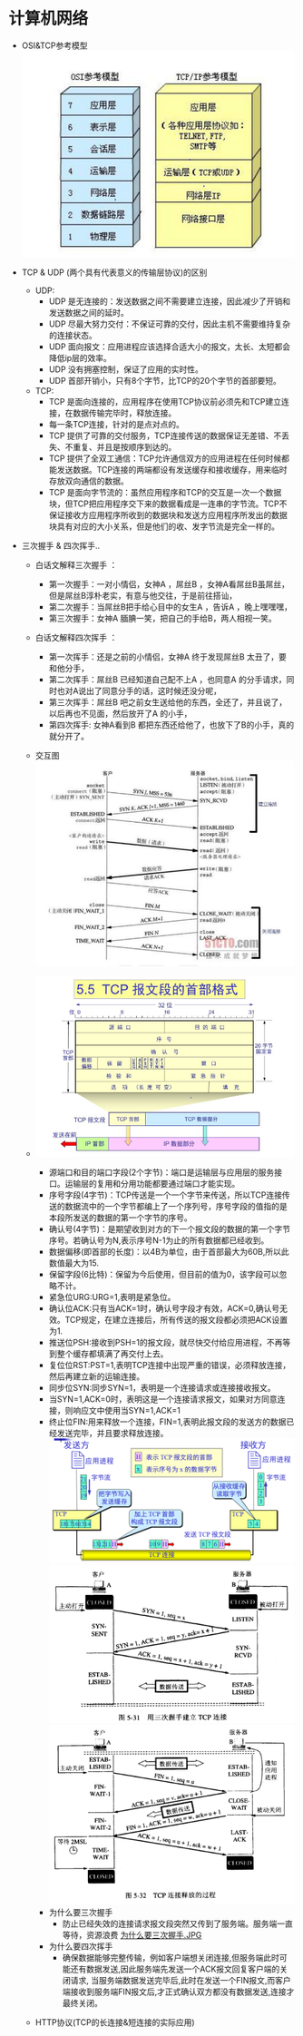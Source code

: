  # 计算机网络
 
 
 - OSI&TCP参考模型
  ![OSI&TCP参考模型](TO.JPG)
  
- TCP & UDP (两个具有代表意义的传输层协议)的区别
  - UDP: 
    - UDP 是无连接的：发送数据之间不需要建立连接，因此减少了开销和发送数据之间的延时。
    - UDP 尽最大努力交付：不保证可靠的交付，因此主机不需要维持复杂的连接状态。
    - UDP 面向报文：应用进程应该选择合适大小的报文，太长、太短都会降低ip层的效率。
    - UDP 没有拥塞控制，保证了应用的实时性。
    - UDP 首部开销小，只有8个字节，比TCP的20个字节的首部要短。
  - TCP:
    - TCP 是面向连接的，应用程序在使用TCP协议前必须先和TCP建立连接，在数据传输完毕时，释放连接。
    - 每一条TCP连接，针对的是点对点的。
    - TCP 提供了可靠的交付服务，TCP连接传送的数据保证无差错、不丢失、不重复、并且是按顺序到达的。
    - TCP 提供了全双工通信：TCP允许通信双方的应用进程在任何时候都能发送数据。TCP连接的两端都设有发送缓存和接收缓存，用来临时存放双向通信的数据。
    - TCP 是面向字节流的：虽然应用程序和TCP的交互是一次一个数据块，但TCP把应用程序交下来的数据看成是一连串的字节流。TCP不保证接收方应用程序所收到的数据块和发送方应用程序所发出的数据块具有对应的大小关系，但是他们的收、发字节流是完全一样的。
 - 三次握手 & 四次挥手..
     - 白话文解释三次握手 ：
         - 第一次握手：一对小情侣，女神A ，屌丝B ，女神A看屌丝B虽屌丝，但是屌丝B淳朴老实，有意与他交往，于是前往搭讪，
         - 第二次握手：当屌丝B把手给心目中的女生A ，告诉A ，晚上嘿嘿嘿，
         - 第三次握手：女神A 腼腆一笑，把自己的手给B，两人相视一笑。
     - 白话文解释四次挥手 ：
         - 第一次挥手：还是之前的小情侣，女神A 终于发现屌丝B 太丑了，要和他分手，
         - 第二次挥手：屌丝B 已经知道自己配不上A ，也同意A 的分手请求，同时也对A说出了同意分手的话，这时候还没分呢，     
         - 第三次挥手：屌丝B 吧之前女生送给他的东西，全还了，并且说了，以后再也不见面，然后放开了A 的小手，
         - 第四次挥手: 女神A看到B 都把东西还给他了，也放下了B的小手，真的就分开了。
     - 交互图
          ![三次握手&四次挥手](3&4.JPG)
        
        
   - ![TCP报文段的首部格式.JPG](TCP报文段的首部格式.JPG)
     - 源端口和目的端口字段(2个字节)：端口是运输层与应用层的服务接口。运输层的复用和分用功能都要通过端口才能实现。
     - 序号字段(4字节)：TCP传送是一个一个字节来传送，所以TCP连接传送的数据流中的一个字节都编上了一个序列号，序号字段的值指的是本段所发送的数据的第一个字节的序号。
     - 确认号(4字节)：是期望收到对方的下一个报文段的数据的第一个字节序号。若确认号为N,表示序号N-1为止的所有数据都已经收到。
     - 数据偏移(即首部的长度)：以4B为单位，由于首部最大为60B,所以此数值最大为15.
     - 保留字段(6比特)：保留为今后使用，但目前的值为0，该字段可以忽略不计。
     - 紧急位URG:URG=1,表明是紧急位。
     - 确认位ACK:只有当ACK=1时，确认号字段才有效，ACK=0,确认号无效。TCP规定，在建立连接后，所有传送的报文段都必须把ACK设置为1.
     - 推送位PSH:接收到PSH=1的报文段，就尽快交付给应用进程，不再等到整个缓存都填满了再交付上去。
     - 复位位RST:PST=1,表明TCP连接中出现严重的错误，必须释放连接，然后再建立新的运输连接。
     - 同步位SYN:同步SYN=1，表明是一个连接请求或连接接收报文。
     - 当SYN=1,ACK=0时，表明这是一个连接请求报文，如果对方同意连接，则响应文中使用当SYN=1,ACK=1
     - 终止位FIN:用来释放一个连接，FIN=1,表明此报文段的发送方的数据已经发送完毕，并且要求释放连接。
       ![TCP-发送数据](TCP-发送数据.jpg)
       ![三次握手](三次握手.jpg)
       ![四次挥手](四次挥手.jpg)
     - 为什么要三次握手
       - 防止已经失效的连接请求报文段突然又传到了服务端。服务端一直等待，资源浪费
        [为什么要三次握手.JPG](为什么要三次握手.JPG)
     - 为什么要四次挥手
       - 确保数据能够完整传输，例如客户端想关闭连接,但服务端此时可能还有数据发送,因此服务端先发送一个ACK报文回复客户端的关闭请求, 当服务端数据发送完毕后,此时在发送一个FIN报文,而客户端接收到服务端FIN报文后,才正式确认双方都没有数据发送,连接才最终关闭。
 
   - HTTP协议(TCP的长连接&短连接的实际应用)